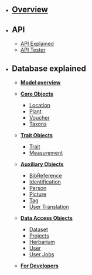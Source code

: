 * ## [Overview](overview)
* ## API
  * [API Explained](api)
  * [API Tester](api#api_test)
* ## Database explained
  * [**Model overview**](overview#data_model)
  * [**Core Objects**](core_objects)
      * [Location](core_objects#locations)
      * [Plant](core_objects#plants)
      * [Voucher](core_objects#vouchers)
      * [Taxons](core_objects#taxons)

  * [**Trait Objects**](trait_objects)
      * [Trait](trait_objects#traits)
      * [Measurement](trait_objects#measurements)

  * [**Auxiliary Objects**](auxiliary_objects)
      * [BibReference](auxiliary_objects#bibreferences)
      * [Identification](auxiliary_objects#identifications)
      * [Person](auxiliary_objects#persons)
      * [Picture](auxiliary_objects#pictures)
      * [Tag](auxiliary_objects#tags)
      * [User Translation](auxiliary_objects#usertranslations)

  * [**Data Access Objects**](dataaccess_objects)
      * [Dataset](dataaccess_objects#datasets)
      * [Projects](dataaccess_objects#projects)
      * [Herbarium](dataaccess_objects#herbaria)
      * [User](dataaccess_objects#users)      
      * [User Jobs](dataaccess_objects#jobs)

  * [**For Developers**](developers)



<br>
<br>
<br>
<br>
